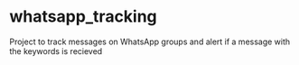 # whatsapp_tracking
 Project to track messages on WhatsApp groups and alert if a message with the keywords is recieved
